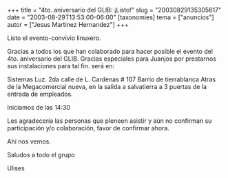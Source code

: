 +++
title = "4to. aniversario del GLIB:  ¡Listo!"
slug = "20030829135305617"
date = "2003-08-29T13:53:00-06:00"
[taxonomies]
tema = ["anuncios"]
autor = ["Jesus Martinez Hernandez"]
+++

Listo el evento-convivio linuxero.

Gracias a todos los que han colaborado para hacer posible el evento del
4to. aniversario del GLIB. Gracias especiales para Juanjos por
prestarnos sus instalaciones para tal fin. será en:

Sistemas Luz. 2da calle de L. Cardenas \# 107 Barrio de tierrablanca
Atras de la Megacomercial nueva, en la salida a salvatierra a 3 puertas
de la entrada de empleados.

Iniciamos de las 14:30

Les agradecería las personas que pleneen asistir y aún no confirman su
participación y/o colaboración, favor de confirmar ahora.

Ahí nos vemos.

Saludos a todo el grupo

Ulises

